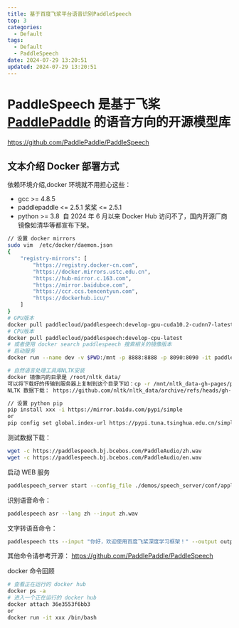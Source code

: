 ```yaml
---
title: 基于百度飞浆平台语音识别PaddleSpeech
top: 3
categories:
  - Default
tags:
  - Default
  - PaddleSpeech
date: 2024-07-29 13:20:51
updated: 2024-07-29 13:20:51
---
```

# **PaddleSpeech** 是基于飞桨 [PaddlePaddle](https://gitee.com/link?target=https%3A%2F%2Fgithub.com%2FPaddlePaddle%2FPaddle) 的语音方向的开源模型库

<https://github.com/PaddlePaddle/PaddleSpeech>

## 文本介绍 Docker 部署方式
依赖环境介绍,docker 环境就不用担心这些：
* gcc >= 4.8.5
* paddlepaddle <= 2.5.1 桨桨 <= 2.5.1
* python >= 3.8 
自 2024 年 6 月以来 Docker Hub 访问不了，国内开源厂商镜像如清华等都宣布下架。

```bash
// 设置 docker mirrors
sudo vim  /etc/docker/daemon.json
{
    "registry-mirrors": [
        "https://registry.docker-cn.com",
        "https://docker.mirrors.ustc.edu.cn",
        "https://hub-mirror.c.163.com",
        "https://mirror.baidubce.com",
        "https://ccr.ccs.tencentyun.com",
        "https://dockerhub.icu/"
    ]
}
# GPU版本
docker pull paddlecloud/paddlespeech:develop-gpu-cuda10.2-cudnn7-latest
# CPU版本
docker pull paddlecloud/paddlespeech:develop-cpu-latest
# 或者使用 docker search paddlespeech 搜索相关的镜像版本
# 启动服务
docker run --name dev -v $PWD:/mnt -p 8888:8888 -p 8090:8090 -it paddlecloud/paddlespeech:develop-cpu-latest  /bin/bash

# 自然语言处理工具库NLTK安装
docker 镜像内的目录是 /root/nltk_data/
可以将下载好的传输到服务器上复制到这个目录下如：cp -r /mnt/nltk_data-gh-pages/packages/ /root/nltk_data/
NLTK 数据下载： https://github.com/nltk/nltk_data/archive/refs/heads/gh-pages.zip
```

```bash
// 设置 python pip 
pip install xxx -i https://mirror.baidu.com/pypi/simple
or 
pip config set global.index-url https://pypi.tuna.tsinghua.edu.cn/simple
```

测试数据下载：

```bash
wget -c https://paddlespeech.bj.bcebos.com/PaddleAudio/zh.wav
wget -c https://paddlespeech.bj.bcebos.com/PaddleAudio/en.wav
```

启动 WEB 服务

```bash
paddlespeech_server start --config_file ./demos/speech_server/conf/application.yaml
```

识别语音命令：

```bash
paddlespeech asr --lang zh --input zh.wav
```

文字转语音命令：

```bash
paddlespeech tts --input "你好，欢迎使用百度飞桨深度学习框架！" --output output.wav
```
其他命令请参考开源：
<https://github.com/PaddlePaddle/PaddleSpeech>

docker 命令回顾
```bash
# 查看正在运行的 docker hub
docker ps -a
# 进入一个正在运行的 docker hub
docker attach 36e3553f6bb3
or 
docker run -it xxx /bin/bash
```
